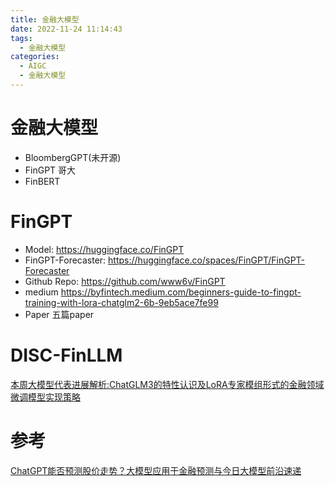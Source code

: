 ```yaml
---
title: 金融大模型
date: 2022-11-24 11:14:43
tags:
  - 金融大模型
categories: 
  - AIGC
  - 金融大模型
---
```


<p></p>
<!-- more -->



# 金融大模型 
+  BloombergGPT(未开源)
+  FinGPT  哥大  
+  FinBERT

# FinGPT
+ Model:
https://huggingface.co/FinGPT
+ FinGPT-Forecaster:
https://huggingface.co/spaces/FinGPT/FinGPT-Forecaster
+ Github Repo:
https://github.com/www6v/FinGPT
+ medium
https://byfintech.medium.com/beginners-guide-to-fingpt-training-with-lora-chatglm2-6b-9eb5ace7fe99
+ Paper
五篇paper

# DISC-FinLLM
[本周大模型代表进展解析:ChatGLM3的特性认识及LoRA专家模组形式的金融领域微调模型实现策略](https://mp.weixin.qq.com/s?__biz=MzAxMjc3MjkyMg==&mid=2648404800&idx=2&sn=9c1ad9d8aa8b0725dd6289bc15e177c9)


# 参考
[ChatGPT能否预测股价走势？大模型应用于金融预测与今日大模型前沿速递](https://mp.weixin.qq.com/s?__biz=MzAxMjc3MjkyMg==&mid=2648400799&idx=1&sn=fb3778d1914849d3b41b047b33ce32a9)